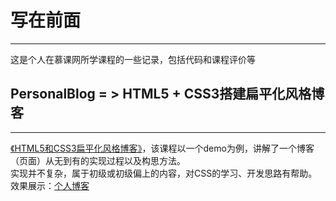 # 写在前面
---
这是个人在慕课网所学课程的一些记录，包括代码和课程评价等
## PersonalBlog = > HTML5 + CSS3搭建扁平化风格博客
---
[《HTML5和CSS3扁平化风格博客》](http://www.imooc.com/learn/445)，该课程以一个demo为例，讲解了一个博客（页面）从无到有的实现过程以及构思方法。  
实现并不复杂，属于初级或初级偏上的内容，对CSS的学习、开发思路有帮助。  
效果展示：[个人博客](http://ytxka.github.io)
